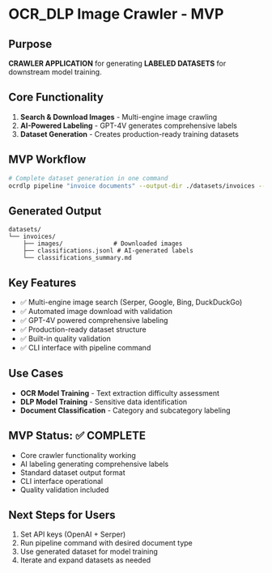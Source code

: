 # OCR_DLP Image Crawler - MVP

## Purpose
**CRAWLER APPLICATION** for generating **LABELED DATASETS** for downstream model training.

## Core Functionality
1. **Search & Download Images** - Multi-engine image crawling
2. **AI-Powered Labeling** - GPT-4V generates comprehensive labels
3. **Dataset Generation** - Creates production-ready training datasets

## MVP Workflow
```bash
# Complete dataset generation in one command
ocrdlp pipeline "invoice documents" --output-dir ./datasets/invoices --limit 100
```

## Generated Output
```
datasets/
└── invoices/
    ├── images/              # Downloaded images
    ├── classifications.jsonl # AI-generated labels
    └── classifications_summary.md
```

## Key Features
- ✅ Multi-engine image search (Serper, Google, Bing, DuckDuckGo)
- ✅ Automated image download with validation
- ✅ GPT-4V powered comprehensive labeling
- ✅ Production-ready dataset structure
- ✅ Built-in quality validation
- ✅ CLI interface with pipeline command

## Use Cases
- **OCR Model Training** - Text extraction difficulty assessment
- **DLP Model Training** - Sensitive data identification
- **Document Classification** - Category and subcategory labeling

## MVP Status: ✅ COMPLETE
- Core crawler functionality working
- AI labeling generating comprehensive labels
- Standard dataset output format
- CLI interface operational
- Quality validation included

## Next Steps for Users
1. Set API keys (OpenAI + Serper)
2. Run pipeline command with desired document type
3. Use generated dataset for model training
4. Iterate and expand datasets as needed 